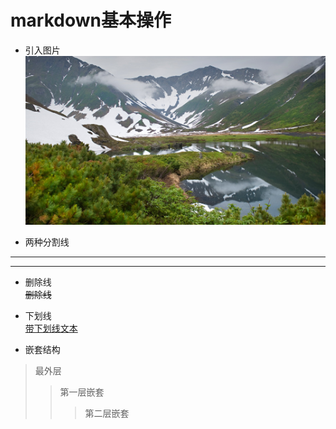 # markdown基本操作


- 引入图片
![引入图片](image/test.jpg)

- 两种分割线
***
---

- 删除线  
~~删除线~~

- 下划线  
<u>带下划线文本</u>


- 嵌套结构  
> 最外层
>> 第一层嵌套
>>> 第二层嵌套  


